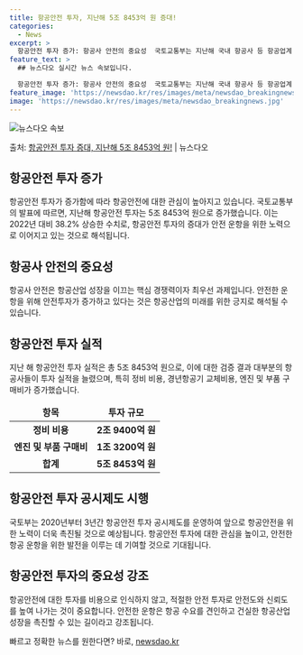 ```yaml
---
title: 항공안전 투자, 지난해 5조 8453억 원 증대!
categories:
  - News
excerpt: >
  항공안전 투자 증가: 항공사 안전의 중요성  국토교통부는 지난해 국내 항공사 등 항공업계 안전 투자가 5조 …
feature_text: >
  ## 뉴스다오 실시간 뉴스 속보입니다.

  항공안전 투자 증가: 항공사 안전의 중요성  국토교통부는 지난해 국내 항공사 등 항공업계 안전 투자가 5조 …
feature_image: 'https://newsdao.kr/res/images/meta/newsdao_breakingnews.jpg'
image: 'https://newsdao.kr/res/images/meta/newsdao_breakingnews.jpg'
---
```


![뉴스다오 속보](https://newsdao.kr/res/images/meta/newsdao_breakingnews.jpg)

<p>출처: <a href="https://newsdao.kr/4598" rel="dofollow">항공안전 투자 증대, 지난해 5조 8453억 원!</a> | 뉴스다오</p>

<h2 data-ke-size="size26">항공안전 투자 증가</h2>
<p data-ke-size="size16">항공안전 투자가 증가함에 따라 항공안전에 대한 관심이 높아지고 있습니다. 국토교통부의 발표에 따르면, 지난해 항공안전 투자는 5조 8453억 원으로 증가했습니다. 이는 2022년 대비 38.2% 상승한 수치로, 항공안전 투자의 증대가 안전 운항을 위한 노력으로 이어지고 있는 것으로 해석됩니다.</p>

<h2 data-ke-size="size26">항공사 안전의 중요성</h2>
<p data-ke-size="size16">항공사 안전은 항공산업 성장을 이끄는 핵심 경쟁력이자 최우선 과제입니다. 안전한 운항을 위해 안전투자가 증가하고 있다는 것은 항공산업의 미래를 위한 긍지로 해석될 수 있습니다.</p>

<h2 data-ke-size="size26">항공안전 투자 실적</h2>
<p data-ke-size="size16">지난 해 항공안전 투자 실적은 총 5조 8453억 원으로, 이에 대한 검증 결과 대부분의 항공사들이 투자 실적을 늘렸으며, 특히 정비 비용, 경년항공기 교체비용, 엔진 및 부품 구매비가 증가했습니다.</p>

<table>
<thead>
<tr>
<td style="text-align: center; height: 17px;"><b>항목</b></td>
<td style="text-align: center; height: 17px;"><b>투자 규모</b></td>
</tr>
</thead>
<tbody>
<tr>
<td style="text-align: center; height: 17px;"><b>정비 비용</b></td>
<td style="text-align: center; height: 17px;"><b>2조 9400억 원</b></td>
</tr>
<tr>
<td style="text-align: center; height: 17px;"><b>엔진 및 부품 구매비</b></td>
<td style="text-align: center; height: 17px;"><b>1조 3200억 원</b></td>
</tr>
<tr>
<td style="text-align: center; height: 17px;"><b>합계</b></td>
<td style="text-align: center; height: 17px;"><b>5조 8453억 원</b></td>
</tr>
</tbody>
</table>

<h2 data-ke-size="size26">항공안전 투자 공시제도 시행</h2>
<p data-ke-size="size16">국토부는 2020년부터 3년간 항공안전 투자 공시제도를 운영하여 앞으로 항공안전을 위한 노력이 더욱 촉진될 것으로 예상됩니다. 항공안전 투자에 대한 관심을 높이고, 안전한 항공 운항을 위한 발전을 이루는 데 기여할 것으로 기대됩니다.</p>

<h2 data-ke-size="size26">항공안전 투자의 중요성 강조</h2>
<p data-ke-size="size16">항공안전에 대한 투자를 비용으로 인식하지 않고, 적절한 안전 투자로 안전도와 신뢰도를 높여 나가는 것이 중요합니다. 안전한 운항은 항공 수요를 견인하고 건실한 항공산업 성장을 촉진할 수 있는 길이라고 강조됩니다.</p>
 

빠르고 정확한 뉴스를 원한다면? 바로, <a href="https://newsdao.kr" rel="dofollow">newsdao.kr</a>


